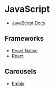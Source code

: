 # JavaScript
- [JavaScript Docs](https://developer.mozilla.org/en-US/docs/Web/JavaScript)

## Frameworks
- [React Native](https://github.com/DanielHudson2/dev-resources/tree/main/JavaScript/React%20Native)
- [React](https://github.com/DanielHudson2/dev-resources/tree/main/JavaScript/React)

## Carousels
- [Embla](https://github.com/davidjerleke/embla-carousel)